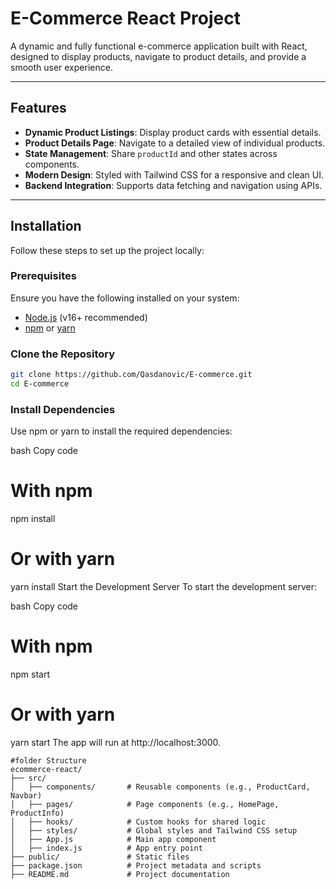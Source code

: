 # E-Commerce React Project

A dynamic and fully functional e-commerce application built with React, designed to display products, navigate to product details, and provide a smooth user experience.

---

## Features

- **Dynamic Product Listings**: Display product cards with essential details.
- **Product Details Page**: Navigate to a detailed view of individual products.
- **State Management**: Share `productId` and other states across components.
- **Modern Design**: Styled with Tailwind CSS for a responsive and clean UI.
- **Backend Integration**: Supports data fetching and navigation using APIs.

---

## Installation

Follow these steps to set up the project locally:

### Prerequisites

Ensure you have the following installed on your system:

- [Node.js](https://nodejs.org/) (v16+ recommended)
- [npm](https://www.npmjs.com/) or [yarn](https://yarnpkg.com/)

### Clone the Repository

```bash
git clone https://github.com/Qasdanovic/E-commerce.git
cd E-commerce
```
### Install Dependencies
Use npm or yarn to install the required dependencies:

bash
Copy code
# With npm
npm install

# Or with yarn
yarn install
Start the Development Server
To start the development server:

bash
Copy code
# With npm
npm start

# Or with yarn
yarn start
The app will run at http://localhost:3000.

```
#folder Structure
ecommerce-react/
├── src/
│   ├── components/       # Reusable components (e.g., ProductCard, Navbar)
│   ├── pages/            # Page components (e.g., HomePage, ProductInfo)
│   ├── hooks/            # Custom hooks for shared logic
│   ├── styles/           # Global styles and Tailwind CSS setup
│   ├── App.js            # Main app component
│   ├── index.js          # App entry point
├── public/               # Static files
├── package.json          # Project metadata and scripts
├── README.md             # Project documentation
```
